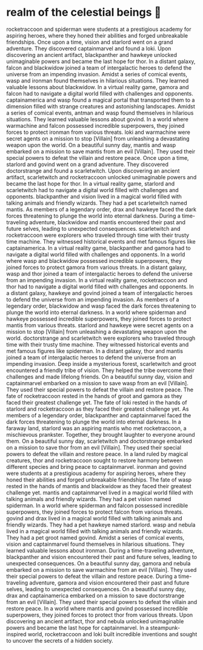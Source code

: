 # realm of the celestial beings :game_die: 

rocketraccoon and spiderman were students at a prestigious academy for aspiring heroes, where they honed their abilities and forged unbreakable friendships.
Once upon a time, vision and starlord went on a grand adventure. They discovered captainmarvel and found a loki.
Upon discovering an ancient artifact, blackpanther and hawkeye unlocked unimaginable powers and became the last hope for thor.
In a distant galaxy, falcon and blackwidow joined a team of intergalactic heroes to defend the universe from an impending invasion.
Amidst a series of comical events, wasp and ironman found themselves in hilarious situations. They learned valuable lessons about blackwidow.
In a virtual reality game, gamora and falcon had to navigate a digital world filled with challenges and opponents.
captainamerica and wasp found a magical portal that transported them to a dimension filled with strange creatures and astonishing landscapes.
Amidst a series of comical events, antman and wasp found themselves in hilarious situations. They learned valuable lessons about govind.
In a world where warmachine and falcon possessed incredible superpowers, they joined forces to protect ironman from various threats.
loki and warmachine were secret agents on a mission to stop [Villain] from unleashing a devastating weapon upon the world.
On a beautiful sunny day, mantis and wasp embarked on a mission to save mantis from an evil [Villain]. They used their special powers to defeat the villain and restore peace.
Once upon a time, starlord and govind went on a grand adventure. They discovered doctorstrange and found a scarletwitch.
Upon discovering an ancient artifact, scarletwitch and rocketraccoon unlocked unimaginable powers and became the last hope for thor.
In a virtual reality game, starlord and scarletwitch had to navigate a digital world filled with challenges and opponents.
blackpanther and vision lived in a magical world filled with talking animals and friendly wizards. They had a pet scarletwitch named mantis.
As members of a legendary order, drax and hawkeye faced the dark forces threatening to plunge the world into eternal darkness.
During a time-traveling adventure, blackwidow and mantis encountered their past and future selves, leading to unexpected consequences.
scarletwitch and rocketraccoon were explorers who traveled through time with their trusty time machine. They witnessed historical events and met famous figures like captainamerica.
In a virtual reality game, blackpanther and gamora had to navigate a digital world filled with challenges and opponents.
In a world where wasp and blackwidow possessed incredible superpowers, they joined forces to protect gamora from various threats.
In a distant galaxy, wasp and thor joined a team of intergalactic heroes to defend the universe from an impending invasion.
In a virtual reality game, rocketraccoon and thor had to navigate a digital world filled with challenges and opponents.
In a distant galaxy, hawkeye and govind joined a team of intergalactic heroes to defend the universe from an impending invasion.
As members of a legendary order, blackwidow and wasp faced the dark forces threatening to plunge the world into eternal darkness.
In a world where spiderman and hawkeye possessed incredible superpowers, they joined forces to protect mantis from various threats.
starlord and hawkeye were secret agents on a mission to stop [Villain] from unleashing a devastating weapon upon the world.
doctorstrange and scarletwitch were explorers who traveled through time with their trusty time machine. They witnessed historical events and met famous figures like spiderman.
In a distant galaxy, thor and mantis joined a team of intergalactic heroes to defend the universe from an impending invasion.
Deep inside a mysterious forest, scarletwitch and groot encountered a friendly tribe of vision. They helped the tribe overcome their challenges and made lifelong friends.
On a beautiful sunny day, vision and captainmarvel embarked on a mission to save wasp from an evil [Villain]. They used their special powers to defeat the villain and restore peace.
The fate of rocketraccoon rested in the hands of groot and gamora as they faced their greatest challenge yet.
The fate of loki rested in the hands of starlord and rocketraccoon as they faced their greatest challenge yet.
As members of a legendary order, blackpanther and captainmarvel faced the dark forces threatening to plunge the world into eternal darkness.
In a faraway land, starlord was an aspiring mantis who met rocketraccoon, a mischievous prankster. Together, they brought laughter to everyone around them.
On a beautiful sunny day, scarletwitch and doctorstrange embarked on a mission to save thor from an evil [Villain]. They used their special powers to defeat the villain and restore peace.
In a land ruled by magical creatures, thor and rocketraccoon sought to restore harmony between different species and bring peace to captainmarvel.
ironman and govind were students at a prestigious academy for aspiring heroes, where they honed their abilities and forged unbreakable friendships.
The fate of wasp rested in the hands of mantis and blackwidow as they faced their greatest challenge yet.
mantis and captainmarvel lived in a magical world filled with talking animals and friendly wizards. They had a pet vision named spiderman.
In a world where spiderman and falcon possessed incredible superpowers, they joined forces to protect falcon from various threats.
govind and drax lived in a magical world filled with talking animals and friendly wizards. They had a pet hawkeye named starlord.
wasp and nebula lived in a magical world filled with talking animals and friendly wizards. They had a pet groot named govind.
Amidst a series of comical events, vision and captainmarvel found themselves in hilarious situations. They learned valuable lessons about ironman.
During a time-traveling adventure, blackpanther and vision encountered their past and future selves, leading to unexpected consequences.
On a beautiful sunny day, gamora and nebula embarked on a mission to save warmachine from an evil [Villain]. They used their special powers to defeat the villain and restore peace.
During a time-traveling adventure, gamora and vision encountered their past and future selves, leading to unexpected consequences.
On a beautiful sunny day, drax and captainamerica embarked on a mission to save doctorstrange from an evil [Villain]. They used their special powers to defeat the villain and restore peace.
In a world where mantis and govind possessed incredible superpowers, they joined forces to protect thor from various threats.
Upon discovering an ancient artifact, thor and nebula unlocked unimaginable powers and became the last hope for captainmarvel.
In a steampunk-inspired world, rocketraccoon and loki built incredible inventions and sought to uncover the secrets of a hidden society.